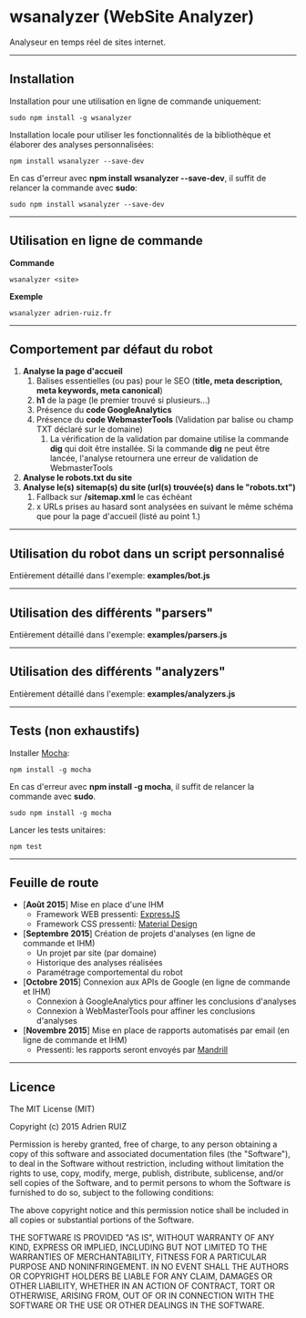 # wsanalyzer (WebSite Analyzer)
Analyseur en temps réel de sites internet.

----------

Installation
------------

Installation pour une utilisation en ligne de commande uniquement:

    sudo npm install -g wsanalyzer

Installation locale pour utiliser les fonctionnalités de la bibliothèque et élaborer des analyses personnalisées:

    npm install wsanalyzer --save-dev

En cas d'erreur avec **npm install wsanalyzer --save-dev**, il suffit de relancer la commande avec **sudo**:

    sudo npm install wsanalyzer --save-dev

----------

Utilisation en ligne de commande
-----------

**Commande**

    wsanalyzer <site>

**Exemple**

    wsanalyzer adrien-ruiz.fr

----------

Comportement par défaut du robot
--------------------------------

 1. **Analyse la page d'accueil**
     1. Balises essentielles (ou pas) pour le SEO (**title, meta description, meta keywords, meta canonical**)
     2. **h1** de la page (le premier trouvé si plusieurs...)
     3. Présence du **code GoogleAnalytics**
     4. Présence du **code WebmasterTools** (Validation par balise ou champ TXT déclaré sur le domaine)
         1. La vérification de la validation par domaine utilise la commande **dig** qui doit être installée. Si la commande **dig** ne peut être lancée, l'analyse retournera une erreur de validation de WebmasterTools
 2. **Analyse le robots.txt du site**
 3. **Analyse le(s) sitemap(s) du site (url(s) trouvée(s) dans le "robots.txt")**
     1. Fallback sur **/sitemap.xml** le cas échéant
     2. x URLs prises au hasard sont analysées en suivant le même schéma que pour la page d'accueil (listé au point 1.)

----------

Utilisation du robot dans un script personnalisé
------------------------------------------------

Entièrement détaillé dans l'exemple: **examples/bot.js**

----------

Utilisation des différents "parsers"
----------------------------------

Entièrement détaillé dans l'exemple: **examples/parsers.js**

----------

Utilisation des différents "analyzers"
----------------------------------

Entièrement détaillé dans l'exemple: **examples/analyzers.js**

----------

Tests (non exhaustifs)
----

Installer [Mocha](http://mochajs.org/):

    npm install -g mocha

En cas d'erreur avec **npm install -g mocha**, il suffit de relancer la commande avec **sudo**.

    sudo npm install -g mocha

Lancer les tests unitaires:

    npm test

----------

Feuille de route
----------------

 - [**Août 2015**] Mise en place d'une IHM
     - Framework WEB pressenti: [ExpressJS](http://expressjs.com/)
     - Framework CSS pressenti: [Material Design](https://www.google.com/design/spec/material-design/introduction.html)
 - [**Septembre 2015**] Création de projets d'analyses (en ligne de commande et IHM)
     - Un projet par site (par domaine)
     - Historique des analyses réalisées
     - Paramétrage comportemental du robot
 - [**Octobre 2015**] Connexion aux APIs de Google (en ligne de commande et IHM)
     - Connexion à GoogleAnalytics pour affiner les conclusions d'analyses
     - Connexion à WebMasterTools pour affiner les conclusions d'analyses
 - [**Novembre 2015**] Mise en place de rapports automatisés par email (en ligne de commande et IHM)
     - Pressenti: les rapports seront envoyés par [Mandrill](https://www.mandrill.com/)

----------

Licence
-------
The MIT License (MIT)

Copyright (c) 2015 Adrien RUIZ

Permission is hereby granted, free of charge, to any person obtaining a copy
of this software and associated documentation files (the "Software"), to deal
in the Software without restriction, including without limitation the rights
to use, copy, modify, merge, publish, distribute, sublicense, and/or sell
copies of the Software, and to permit persons to whom the Software is
furnished to do so, subject to the following conditions:

The above copyright notice and this permission notice shall be included in all
copies or substantial portions of the Software.

THE SOFTWARE IS PROVIDED "AS IS", WITHOUT WARRANTY OF ANY KIND, EXPRESS OR
IMPLIED, INCLUDING BUT NOT LIMITED TO THE WARRANTIES OF MERCHANTABILITY,
FITNESS FOR A PARTICULAR PURPOSE AND NONINFRINGEMENT. IN NO EVENT SHALL THE
AUTHORS OR COPYRIGHT HOLDERS BE LIABLE FOR ANY CLAIM, DAMAGES OR OTHER
LIABILITY, WHETHER IN AN ACTION OF CONTRACT, TORT OR OTHERWISE, ARISING FROM,
OUT OF OR IN CONNECTION WITH THE SOFTWARE OR THE USE OR OTHER DEALINGS IN THE
SOFTWARE.
